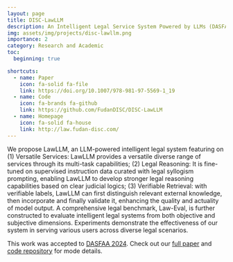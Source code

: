 ```yaml
---
layout: page
title: DISC-LawLLM
description: An Intelligent Legal Service System Powered by LLMs (DASFAA'24)
img: assets/img/projects/disc-lawllm.png
importance: 2
category: Research and Academic
toc:
  beginning: true

shortcuts:
  - name: Paper
    icon: fa-solid fa-file
    link: https://doi.org/10.1007/978-981-97-5569-1_19
  - name: Code
    icon: fa-brands fa-github
    link: https://github.com/FudanDISC/DISC-LawLLM
  - name: Homepage
    icon: fa-solid fa-house
    link: http://law.fudan-disc.com/
---
```


We propose LawLLM, an LLM-powered intelligent legal system featuring on (1) Versatile Services: LawLLM provides a versatile diverse range of services through its multi-task capabilities; (2) Legal Reasoning: It is fine-tuned on supervised instruction data curated with legal syllogism prompting, enabling LawLLM to develop stronger legal reasoning capabilities based on clear judicial logics; (3) Verifiable Retrieval: with verifiable labels, LawLLM can first distinguish relevant external knowledge, then incorporate and finally validate it, enhancing the quality and actuality of model output. A comprehensive legal benchmark, Law-Eval, is further constructed to evaluate intelligent legal systems from both objective and subjective dimensions. Experiments demonstrate the effectiveness of our system in serving various users across diverse legal scenarios.

This work was accepted to [DASFAA 2024](https://www.dasfaa2024.org/). Check out our [full paper](https://doi.org/10.1007/978-981-97-5569-1_19) and [code repository](https://github.com/FudanDISC/DISC-LawLLM) for mode details.
